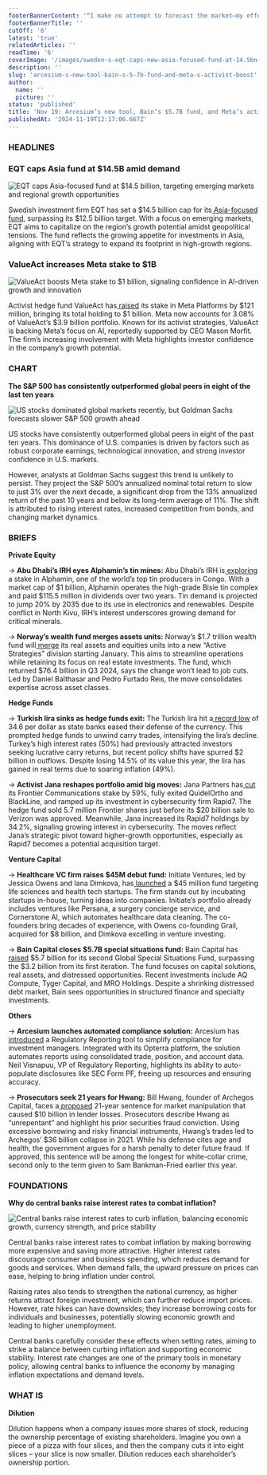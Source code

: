```yaml
---
footerBannerContent: '“I make no attempt to forecast the market—my efforts are devoted to finding undervalued securities.” - Warren Buffett'
footerBannerTitle: ''
cutOff: '8'
latest: 'true'
relatedArticles: ''
readTime: '6'
coverImage: '/images/sweden-s-eqt-caps-new-asia-focused-fund-at-14.5bn-M3MD.webp'
description: ''
slug: 'arcesium-s-new-tool-bain-s-5-7b-fund-and-meta-s-activist-boost'
author:
  name: ''
  picture: ''
status: 'published'
title: 'Nov 19: Arcesium’s new tool, Bain’s $5.7B fund, and Meta’s activist boost'
publishedAt: '2024-11-19T12:17:06.667Z'
---
```


### **HEADLINES**

### **EQT caps Asia fund at $14.5B amid demand**

![EQT caps Asia-focused fund at $14.5 billion, targeting emerging markets and regional growth opportunities](/images/sweden-s-eqt-caps-new-asia-focused-fund-at-14.5bn-YxNT.webp)

Swedish investment firm EQT has set a $14.5 billion cap for its[ Asia-focused fund](https://www.privateequitywire.co.uk/swedens-eqt-caps-new-asia-focused-fund-at-14-5bn/), surpassing its $12.5 billion target. With a focus on emerging markets, EQT aims to capitalize on the region’s growth potential amidst geopolitical tensions. The fund reflects the growing appetite for investments in Asia, aligning with EQT’s strategy to expand its footprint in high-growth regions.

### ValueAct increases Meta stake to $1B

![ValueAct boosts Meta stake to $1 billion, signaling confidence in AI-driven growth and innovation](/images/activist-hedge-fund-valueact-adds-121m-to-meta-bet-YxMz.webp)

Activist hedge fund ValueAct has[ raised](https://www.hedgeweek.com/activist-hedge-fund-valueact-adds-121m-to-meta-bet/) its stake in Meta Platforms by $121 million, bringing its total holding to $1 billion. Meta now accounts for 3.08% of ValueAct’s $3.9 billion portfolio. Known for its activist strategies, ValueAct is backing Meta’s focus on AI, reportedly supported by CEO Mason Morfit. The firm’s increasing involvement with Meta highlights investor confidence in the company’s growth potential.

### CHART

**The S&P 500 has consistently outperformed global peers in eight of the last ten years**

![US stocks dominated global markets recently, but Goldman Sachs forecasts slower S&P 500 growth ahead](/images/us-stock-I1Nz.jpg)

US stocks have consistently outperformed global peers in eight of the past ten years. This dominance of U.S. companies is driven by factors such as robust corporate earnings, technological innovation, and strong investor confidence in U.S. markets.

However, analysts at Goldman Sachs suggest this trend is unlikely to persist. They project the S&P 500’s annualized nominal total return to slow to just 3% over the next decade, a significant drop from the 13% annualized return of the past 10 years and below its long-term average of 11%. The shift is attributed to rising interest rates, increased competition from bonds, and changing market dynamics.

### **BRIEFS**

**Private Equity**

→ **Abu Dhabi’s IRH eyes Alphamin’s tin mines:** Abu Dhabi’s IRH is[ exploring](https://www.bnnbloomberg.ca/investing/2024/11/18/abu-dhabis-irh-explores-investing-in-alphamins-congo-tin-mines/) a stake in Alphamin, one of the world’s top tin producers in Congo. With a market cap of $1 billion, Alphamin operates the high-grade Bisie tin complex and paid $115.5 million in dividends over two years. Tin demand is projected to jump 20% by 2035 due to its use in electronics and renewables. Despite conflict in North Kivu, IRH’s interest underscores growing demand for critical minerals.

→ **Norway’s wealth fund merges assets units:** Norway’s $1.7 trillion wealth fund will[ merge](https://www.bnnbloomberg.ca/business/company-news/2024/11/18/norways-wealth-fund-merges-real-assets-with-equities-unit/) its real assets and equities units into a new “Active Strategies” division starting January. This aims to streamline operations while retaining its focus on real estate investments. The fund, which returned $76.4 billion in Q3 2024, says the change won’t lead to job cuts. Led by Daniel Balthasar and Pedro Furtado Reis, the move consolidates expertise across asset classes.

**Hedge Funds**

→ **Turkish lira sinks as hedge funds exit:** The Turkish lira hit a[ record low](https://www.bloomberg.com/news/articles/2024-11-18/lira-losses-deepen-as-funds-react-to-state-banks-lifting-support?embedded-checkout=true) of 34.6 per dollar as state banks eased their defense of the currency. This prompted hedge funds to unwind carry trades, intensifying the lira’s decline. Turkey’s high interest rates (50%) had previously attracted investors seeking lucrative carry returns, but recent policy shifts have spurred $2 billion in outflows. Despite losing 14.5% of its value this year, the lira has gained in real terms due to soaring inflation (49%).

→ **Activist Jana reshapes portfolio amid big moves:** Jana Partners has[ cut](https://www.hedgeweek.com/activist-jana-cuts-frontier-stake-exits-quidelortho-and-blackline/) its Frontier Communications stake by 59%, fully exited QuidelOrtho and BlackLine, and ramped up its investment in cybersecurity firm Rapid7. The hedge fund sold 5.7 million Frontier shares just before its $20 billion sale to Verizon was approved. Meanwhile, Jana increased its Rapid7 holdings by 34.2%, signaling growing interest in cybersecurity. The moves reflect Jana’s strategic pivot toward higher-growth opportunities, especially as Rapid7 becomes a potential acquisition target.

**Venture Capital**

→ **Healthcare VC firm raises $45M debut fund:** Initiate Ventures, led by Jessica Owens and Iana Dimkova, has[ launched](https://techcrunch.com/2024/11/18/healthcare-vc-firm-initiate-has-a-new-45m-and-has-already-founded-five-startups-internally/) a $45 million fund targeting life sciences and health tech startups. The firm stands out by incubating startups in-house, turning ideas into companies. Initiate’s portfolio already includes ventures like Persana, a surgery concierge service, and Cornerstone AI, which automates healthcare data cleaning. The co-founders bring decades of experience, with Owens co-founding Grail, acquired for $8 billion, and Dimkova excelling in venture investing.

→ **Bain Capital closes $5.7B special situations fund:** Bain Capital has[ raised](https://pitchbook.com/news/articles/bain-capital-raises-5-7b-for-latest-global-special-situations-fund) $5.7 billion for its second Global Special Situations Fund, surpassing the $3.2 billion from its first iteration. The fund focuses on capital solutions, real assets, and distressed opportunities. Recent investments include AQ Compute, Tyger Capital, and MRO Holdings. Despite a shrinking distressed debt market, Bain sees opportunities in structured finance and specialty investments.

**Others**

→ **Arcesium launches automated compliance solution:** Arcesium has[ introduced](https://www.hedgeweek.com/arcesium-unveils-new-regulatory-reporting-solution/) a Regulatory Reporting tool to simplify compliance for investment managers. Integrated with its Opterra platform, the solution automates reports using consolidated trade, position, and account data. Neil Visnapuu, VP of Regulatory Reporting, highlights its ability to auto-populate disclosures like SEC Form PF, freeing up resources and ensuring accuracy.

→ **Prosecutors seek 21 years for Hwang:** Bill Hwang, founder of Archegos Capital, faces a[ proposed](https://www.hedgeweek.com/archegos-founder-hwang-should-serve-21-years-say-us-persecutors/) 21-year sentence for market manipulation that caused $10 billion in lender losses. Prosecutors describe Hwang as “unrepentant” and highlight his prior securities fraud conviction. Using excessive borrowing and risky financial instruments, Hwang’s trades led to Archegos’ $36 billion collapse in 2021. While his defense cites age and health, the government argues for a harsh penalty to deter future fraud. If approved, this sentence will be among the longest for white-collar crime, second only to the term given to Sam Bankman-Fried earlier this year.

### FOUNDATIONS

**Why do central banks raise interest rates to combat inflation?**

![Central banks raise interest rates to curb inflation, balancing economic growth, currency strength, and price stability](/images/why-do-central-banks-raise-interest-rates-to-combat-inflation_-I5NT.webp)

Central banks raise interest rates to combat inflation by making borrowing more expensive and saving more attractive. Higher interest rates discourage consumer and business spending, which reduces demand for goods and services. When demand falls, the upward pressure on prices can ease, helping to bring inflation under control.

Raising rates also tends to strengthen the national currency, as higher returns attract foreign investment, which can further reduce import prices. However, rate hikes can have downsides; they increase borrowing costs for individuals and businesses, potentially slowing economic growth and leading to higher unemployment.

Central banks carefully consider these effects when setting rates, aiming to strike a balance between curbing inflation and supporting economic stability. Interest rate changes are one of the primary tools in monetary policy, allowing central banks to influence the economy by managing inflation expectations and demand levels.

### WHAT IS

**Dilution**

Dilution happens when a company issues more shares of stock, reducing the ownership percentage of existing shareholders. Imagine you own a piece of a pizza with four slices, and then the company cuts it into eight slices – your slice is now smaller. Dilution reduces each shareholder’s ownership portion.